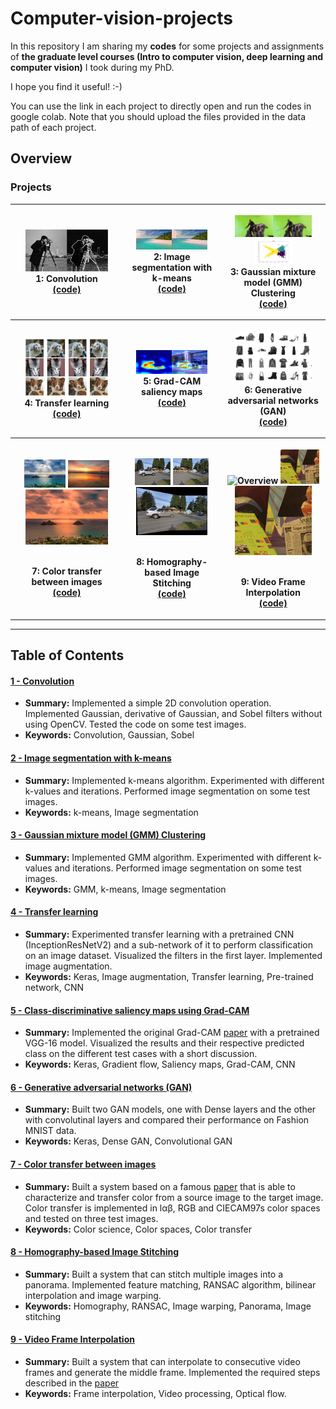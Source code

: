# Computer-vision-projects

In this repository I am sharing my **codes** for some projects and assignments of **the graduate level courses (Intro to computer vision, deep learning and computer vision)** I took during my PhD.

I hope you find it useful! :-)

You can use the link in each project to directly open and run the codes in google colab. Note that you should upload the files provided in the data path of each project. 

## Overview

### Projects

<table style="width:100%">
  <tr>
    <th>
      <p align="center">
           <a> <img src="./Convolution/img/sobel.png" alt="Overview" width="80%" height="80%"></a>
           <br>1: Convolution
           <br><a href="./Convolution" name="convolution_code">(code)</a>
      </p>
    </th>
        <th><p align="center">
           <a><img src="./Image%20segmentation%20with%20k-means/img/segmented_image.png" alt="Overview" width="80%" height="80%"></a>
           <br>2: Image segmentation with k-means
           <br><a href="./Image%20segmentation%20with%20k-means/" name="kmeans_code">(code)</a>
        </p>
    </th>
      </th>
        <th><p align="center">
           <a> <img src="./GMM/img/segmented_image_gmm.png" alt="Overview" width="80%" height="80%"></a>
            <a> <img src="./GMM/img/gmm_anim.gif" alt="Overview" width="40%" height="40%"></a>
           <br> 3: Gaussian mixture model (GMM) Clustering
           <br><a href="./GMM/" name="GMM_code">(code)</a>
        </p>
    </th>
  </tr>
  <tr>
    <th>
      <p align="center">
           <a> <img src="./Transfer%20learning/img/transfer_image.JPG" alt="Overview" width="80%" height="80%"></a>
           <br>4: Transfer learning
           <br><a href="./Transfer%20learning" name="transfer_code">(code)</a>
      </p>
    </th>    
  <th>
      <p align="center">
           <a> <img src="./Grad-CAM%20saliency%20maps/img/gradcam_output.png" alt="Overview" width="80%" height="80%"></a>
           <br>5: Grad-CAM saliency maps
           <br><a href="./Grad-CAM%20saliency%20maps" name="gradcam_code">(code)</a>
      </p>
    </th>    
    <th>
      <p align="center">
           <a> <img src="./Generative%20adversarial%20networks/img/cnngan.JPG" alt="Overview" width="80%" height="80%"></a>
           <br>6: Generative adversarial networks (GAN)
           <br><a href="./Generative%20adversarial%20networks" name="gan_code">(code)</a>
      </p>
    </th>    
  </tr>
   <tr>
  <th>
      <p align="center">
           <a> <img src="./Color%20transfer%20between%20images/data/source3.png" alt="Overview" width="40%" height="40%"></a>
           <a> <img src="./Color%20transfer%20between%20images/data/target3.png" alt="Overview" width="40%" height="40%"></a>
           <a> <img src="./Color%20transfer%20between%20images/img/result3_LAB.png" alt="Overview" width="80%" height="80%"></a>
      </p>
           <br>7: Color transfer between images
           <br><a href="./Color%20transfer%20between%20images" name="colorTransfer_code">(code)</a>
      </p>
    </th>  
      <th>
      <p align="center">
           <a> <img src="./Homography-based%20Image%20Stitching/data/im3.jpg" alt="Overview" width="40%" height="40%"></a>
           <a> <img src="./Homography-based%20Image%20Stitching/data/im4.jpg" alt="Overview" width="40%" height="40%"></a>
           <a> <img src="./Homography-based%20Image%20Stitching/img/stitched_image.png" alt="Overview" width="80%" height="80%"></a>
      </p>
           <br>8: Homography-based Image Stitching
           <br><a href="./Homography-based%20Image%20Stitching" name="stitch_code">(code)</a>
      </p>
    </th>  
     <th>
      <p align="center">
           <a> <img src="./Video%20Frame%20Interpolation/img/frame0.png" alt="Overview" width="40%" height="40%"></a>
           <a> <img src="./Video%20Frame%20Interpolation/data/frame1.png" alt="Overview" width="40%" height="40%"></a>
           <a> <img src="./Video%20Frame%20Interpolation/img/flow.gif" alt="Overview" width="80%" height="80%"></a>
      </p>
           <br>9: Video Frame Interpolation
           <br><a href="./Video%20Frame%20Interpolation" name="interp_code">(code)</a>
      </p>
    </th>  
    </tr>
</table>

--- 
## Table of Contents

#### [1 - Convolution](Convolution)
 - **Summary:** Implemented a simple 2D convolution operation. Implemented Gaussian, derivative of Gaussian, and Sobel filters without using OpenCV. Tested the code on some test images. 
 - **Keywords:** Convolution, Gaussian, Sobel
 
#### [2 - Image segmentation with k-means](Image%20segmentation%20with%20k-means)
 - **Summary:** Implemented k-means algorithm. Experimented with different k-values and iterations. Performed image segmentation on some test images.
 - **Keywords:** k-means, Image segmentation 

#### [3 - Gaussian mixture model (GMM) Clustering](GMM)
 - **Summary:** Implemented GMM algorithm. Experimented with different k-values and iterations. Performed image segmentation on some test images.
 - **Keywords:**  GMM, k-means, Image segmentation 

#### [4 - Transfer learning](Transfer%20learning)
 - **Summary:** Experimented transfer learning with a pretrained CNN (InceptionResNetV2) and a sub-network of it to perform classification on an image dataset. Visualized the filters in the first layer. Implemented image augmentation.
 - **Keywords:**  Keras, Image augmentation, Transfer learning, Pre-trained network, CNN

#### [5 - Class-discriminative saliency maps using Grad-CAM](Grad-CAM%20saliency%20maps)
 - **Summary:** Implemented the original Grad-CAM [paper](https://arxiv.org/pdf/1610.02391.pdf) with a pretrained VGG-16 model. Visualized the results and their respective predicted class on the different test cases with a short discussion. 
 - **Keywords:**  Keras, Gradient flow, Saliency maps, Grad-CAM, CNN
 
 #### [6 - Generative adversarial networks (GAN)](Generative%20adversarial%20networks)
 - **Summary:** Built two GAN models, one with Dense layers and the other with convolutinal layers and compared their performance on Fashion MNIST data. 
 - **Keywords:**  Keras, Dense GAN, Convolutional GAN

 #### [7 - Color transfer between images](Color%20transfer%20between%20images)
 - **Summary:** Built a system based on a famous [paper](https://ieeexplore.ieee.org/abstract/document/946629?casa_token=FLyBjCx_u_wAAAAA:BO-HyyaBH6vwkz7ihawIowcgElHRGECg-DJ_ec1rE2ElH-DzGDhPRBaT5GuFJbHBXNPswMuAuQ) that is able to characterize and transfer color from a source image to the target image. Color transfer is implemented in lαβ, RGB and CIECAM97s color spaces and tested on three test images.
 - **Keywords:**  Color science, Color spaces, Color transfer

 #### [8 - Homography-based Image Stitching](Homography-based%20Image%20Stitching)
 - **Summary:** Built a system that can stitch multiple images into a panorama. Implemented feature matching, RANSAC algorithm, bilinear interpolation and image warping.
 - **Keywords:**  Homography, RANSAC, Image warping, Panorama, Image stitching

 #### [9 - Video Frame Interpolation](Video%20Frame%20Interpolation)
 - **Summary:** Built a system that can interpolate to consecutive video frames and generate the middle frame. Implemented the required steps described in the [paper](https://link.springer.com/content/pdf/10.1007/s11263-010-0390-2.pdf)
 - **Keywords:**  Frame interpolation, Video processing, Optical flow.
